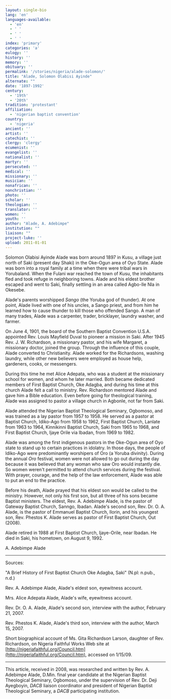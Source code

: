 ```yaml
---
layout: single-bio
lang: 'en'
languages-available:
  - 'en'
  - ' '
  - ' '
  - ' '
index: 'primary'
categories: 'a'
eulogy: ''
history: ''
memory: ''
obituary: ''
permalink: '/stories/nigeria/alade-solomon/'
title: "Alade, Solomon Olabisi Ayinde"
alternate: ""
date: '1897-1992'
century:
  - '19th'
  - '20th'
tradition: 'protestant'
affiliation:
  - 'nigerian baptist convention'
country:
  - 'nigeria'
ancient: ''
artist: ''
catechist: ''
clergy: 'clergy'
ecumenist: ''
evangelist: ''
nationalist: ''
martyr: ''
persecuted: ''
medical: ''
missionary: ''
musician: ''
nonafrican: ''
nonchristian: ''
photo: ''
scholar: ''
theologian: ''
translator: ''
women: ''
youth: ''
author: "Alade, A. Adebimpe"
institution: ""
liaison: ""
project-luke: ''
upload: 2011-01-01
---
```




Solomon Olabisi Ayinde Alade was born around 1897 in Kusu, a village just north of Saki (present day Shaki) in the Oke-Ogun area of Oyo State. Alade was born into a royal family at a time when there were tribal wars in Yorubaland. When the Fulani war reached the town of Kusu, the inhabitants fled and took refuge in neighboring towns. Alade and his eldest brother escaped and went to Saki, finally settling in an area called Agbo-Ile Nla in Okesebe.

Alade's parents worshipped *Sango* (the Yoruba god of thunder). At one point, Alade lived with one of his uncles, a Sango priest, and from him he learned how to cause thunder to kill those who offended Sango. A man of many trades, Alade was a carpenter, trader, bricklayer, laundry washer, and farmer.

On June 4, 1901, the board of the Southern Baptist Convention U.S.A. appointed Rev. Louis Mayfield Duval to pioneer a mission in Saki. After 1945 Rev. J. W. Richardson, a missionary pastor, and his wife Margaret, a missionary doctor, joined the group. Through the influence of this couple, Alade converted to Christianity. Alade worked for the Richardsons, washing laundry, while other new believers were employed as house help, gardeners, cooks, or messengers.

During this time he met Alice Adepata, who was a student at the missionary school for women, and whom he later married. Both became dedicated members of First Baptist Church, Oke Adagba, and during his time at this church Alade felt a call to ministry. Rev. Richardson mentored Alade and gave him a Bible education. Even before going for theological training, Alade was assigned to pastor a village church in Agbonle, not far from Saki.

Alade attended the Nigerian Baptist Theological Seminary, Ogbomoso, and was trained as a lay pastor from 1957 to 1958. He served as a pastor at Baptist Church, Idiko-Ago from 1958 to 1962, First Baptist Church, Lanlate from 1963 to 1964, Kinnikinni Baptist Church, Saki from 1965 to 1968, and First Baptist Church, Ijaye Orile via Ibadan, from 1969 to 1982.

Alade was among the first indigenous pastors in the Oke-Ogun area of Oyo state to stand up to certain practices in idolatry. In those days, the people of Idiko-Ago were predominantly worshipers of Oro (a Yoruba divinity). During the annual *Oro* festival, women were not allowed to go out during the day because it was believed that any woman who saw Oro would instantly die. So women weren't permitted to attend church services during the festival. With prayer, courage, and the help of the law enforcement, Alade was able to put an end to the practice.

Before his death, Alade prayed that his eldest son would be called to the ministry. However, not only his first son, but all three of his sons became Baptist ministers. The eldest, Rev. A. Adebimpe Alade, is the pastor of Gateway Baptist Church, Sanngo, Ibadan. Alade's second son, Rev. Dr. O. A. Alade, is the pastor of Emmanuel Baptist Church, Ilorin, and his youngest son, Rev. Phestos K. Alade serves as pastor of First Baptist Church, Out (2008).

Alade retired in 1988 at First Baptist Church, Ijaye-Orile, near Ibadan. He died in Saki, his hometown, on August 9, 1992.

A. Adebimpe Alade

---

Sources:

"A Brief History of First Baptist Church Oke Adagba, Saki" (N.pl: n.pub., n.d.)

Rev. A. Adebimpe Alade, Alade's eldest son, eyewitness account.

Mrs. Alice Adepata Alade, Alade's wife, eyewitness account.

Rev. Dr. O. A. Alade, Alade's second son, interview with the author, February 21, 2007.

Rev. Phestos K. Alade, Alade's third son, interview with the author, March 15, 2007.

Short biographical account of Ms. Gita Richardson Larson, daughter of Rev. Richardson, on Nigeria Faithful Works Web site at [http://nigeriafaithful.org/Council.htm](http://nigeriafaithful.org/Council.htm), accessed on 1/15/09.

---

This article, received in 2008, was researched and written by Rev. A. Adebimpe Alade, D.Min. final year candidate at the Nigerian Baptist Theological Seminary, Ogbomoso, under the supervision of Rev. Dr. Deji Ayegboyin, *DACB* liaison coordinator and president of Nigerian Baptist Theological Seminary, a *DACB* participating institution.
